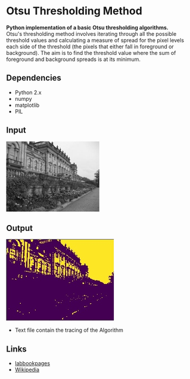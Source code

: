 # Otsu Thresholding Method

**Python implementation of a basic Otsu thresholding algorithms.**<br>
Otsu's thresholding method involves iterating through all the possible threshold values and calculating a measure of spread for the pixel levels each side of the threshold (the pixels that either fall in foreground or background). The aim is to find the threshold value where the sum of foreground and background spreads is at its minimum.


## Dependencies
- Python 2.x
- numpy
- matplotlib
- PIL


## Input
![Alt text](./img/org.jpg)

## Output
![Alt text](./img/otsu.jpg)
- Text file contain the tracing of the Algorithm

## Links
 - [labbookpages](http://www.labbookpages.co.uk/software/imgProc/otsuThreshold.html)
 - [Wikipedia](https://en.wikipedia.org/wiki/Otsu%27s_method)
 


